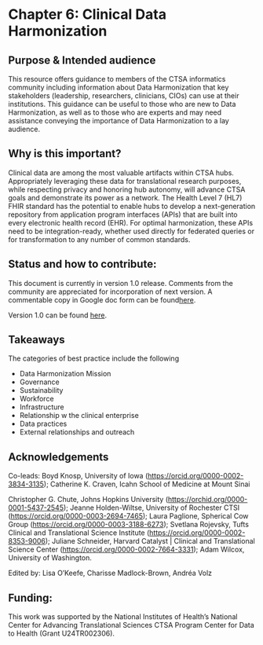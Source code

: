 # Chapter 6: Clinical Data Harmonization

## Purpose & Intended audience

This resource offers guidance to members of the CTSA informatics community including information about Data Harmonization that key stakeholders (leadership, researchers, clinicians, CIOs) can use at their institutions. This guidance can be useful to those who are new to Data Harmonization, as well as to those who are experts and may need assistance conveying the importance of Data Harmonization to a lay audience.

## Why is this important?

Clinical data are among the most valuable artifacts within CTSA hubs. Appropriately leveraging these data for translational research purposes, while respecting privacy and honoring hub autonomy, will advance CTSA goals and demonstrate its power as a network. The Health Level 7 (HL7) FHIR standard has the potential to enable hubs to develop a next-generation repository from application program interfaces (APIs) that are built into every electronic health record (EHR). For optimal harmonization, these APIs need to be integration-ready, whether used directly for federated queries or for transformation to any number of common standards.

## Status and how to contribute: 

This document is currently in version 1.0 release.  Comments from the community are appreciated for incorporation of next version.  A commentable copy in Google doc form can be found[here](https://docs.google.com/document/d/1IKKbSxe19ZgayDnv5cqTUzDswNGWQvKZNUc2IgZvaL8/edit?usp=sharing). 


Version 1.0 can be found [here](https://github.com/data2health/reusable-data-best-practices/blob/master/README.md#stages). 

## Takeaways

The categories of best practice include the following

- Data Harmonization Mission
- Governance
- Sustainability
- Workforce
- Infrastructure
- Relationship w the clinical enterprise
- Data practices
- External relationships and outreach

## Acknowledgements
Co-leads: Boyd Knosp, University of Iowa (https://orcid.org/0000-0002-3834-3135); Catherine K. Craven, Icahn School of Medicine at Mount Sinai

Christopher G. Chute, Johns Hopkins University (https://orchid.org/0000-0001-5437-2545); Jeanne Holden-Wiltse, University of Rochester CTSI (https://orcid.org/0000-0003-2694-7465); Laura Paglione, Spherical Cow Group (https://orcid.org/0000-0003-3188-6273); Svetlana Rojevsky, Tufts Clinical and Translational Science Institute (https://orcid.org/0000-0002-8353-9006); Juliane Schneider, Harvard Catalyst | Clinical and Translational Science Center (https://orcid.org/0000-0002-7664-3331); Adam Wilcox, University of Washington.

Edited by: Lisa O’Keefe, Charisse Madlock-Brown, Andréa Volz


## Funding:

This work was supported by the National Institutes of Health’s National Center for Advancing Translational Sciences CTSA Program Center for Data to Health (Grant U24TR002306).
